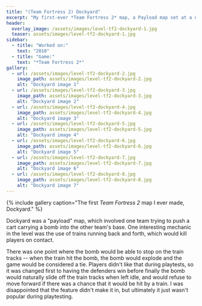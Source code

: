 ```yaml
---
title: "(Team Fortress 2) Dockyard"
excerpt: "My first-ever *Team Fortress 2* map, a Payload map set at a dockyard."
header:
  overlay_image: /assets/images/level-tf2-dockyard-1.jpg
  teaser: assets/images/level-tf2-dockyard-1.jpg
sidebar:
  - title: "Worked on:"
    text: "2010"
  - title: "Game:"
    text: "*Team Fortress 2*"
gallery:
  - url: /assets/images/level-tf2-dockyard-2.jpg
    image_path: assets/images/level-tf2-dockyard-2.jpg
    alt: "Dockyard image 1"
  - url: /assets/images/level-tf2-dockyard-3.jpg
    image_path: assets/images/level-tf2-dockyard-3.jpg
    alt: "Dockyard image 2"
  - url: /assets/images/level-tf2-dockyard-4.jpg
    image_path: assets/images/level-tf2-dockyard-4.jpg
    alt: "Dockyard image 3"
  - url: /assets/images/level-tf2-dockyard-5.jpg
    image_path: assets/images/level-tf2-dockyard-5.jpg
    alt: "Dockyard image 4"
  - url: /assets/images/level-tf2-dockyard-6.jpg
    image_path: assets/images/level-tf2-dockyard-6.jpg
    alt: "Dockyard image 5"
  - url: /assets/images/level-tf2-dockyard-7.jpg
    image_path: assets/images/level-tf2-dockyard-7.jpg
    alt: "Dockyard image 6"
  - url: /assets/images/level-tf2-dockyard-8.jpg
    image_path: assets/images/level-tf2-dockyard-8.jpg
    alt: "Dockyard image 7"
---
```



{% include gallery caption="The first *Team Fortress 2* map I ever made, Dockyard." %}

Dockyard was a "payload" map, which involved one team trying to push a cart carrying a bomb into the other team's base. One interesting mechanic in the level was the use of trains running back and forth, which would kill players on contact.

There was one point where the bomb would be able to stop on the train tracks -- when the train hit the bomb, the bomb would explode and the game would be considered a tie. Players didn't like that during playtests, so it was changed first to having the defenders win before finally the bomb would naturally slide off the train tracks when left idle, and would refuse to move forward if there was a chance that it would be hit by a train. I was disappointed that the feature didn't make it in, but ultimately it just wasn't popular during playtesting.
